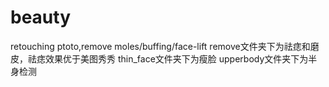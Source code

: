 # beauty
retouching ptoto,remove moles/buffing/face-lift
remove文件夹下为祛痣和磨皮，祛痣效果优于美图秀秀
thin_face文件夹下为瘦脸
upperbody文件夹下为半身检测
